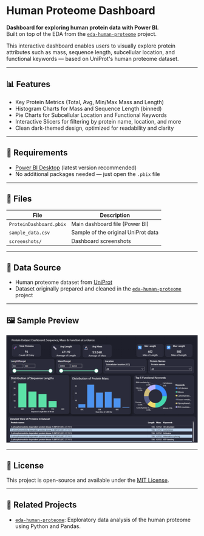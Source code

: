 # Human Proteome Dashboard

**Dashboard for exploring human protein data with Power BI.**  
Built on top of the EDA from the [`eda-human-proteome`](https://github.com/NahidRH/EDA_human_proteome) project.

This interactive dashboard enables users to visually explore protein attributes such as mass, sequence length, subcellular location, and functional keywords — based on UniProt's human proteome dataset.

---

## 📊 Features

- Key Protein Metrics (Total, Avg, Min/Max Mass and Length)
- Histogram Charts for Mass and Sequence Length (binned)
- Pie Charts for Subcellular Location and Functional Keywords
- Interactive Slicers for filtering by protein name, location, and more
- Clean dark-themed design, optimized for readability and clarity

---

## 🔧 Requirements

- [Power BI Desktop](https://powerbi.microsoft.com/desktop/) (latest version recommended)
- No additional packages needed — just open the `.pbix` file

---

## 📁 Files

| File                          | Description                          |
|-------------------------------|--------------------------------------|
| `ProteinDashboard.pbix`       | Main dashboard file (Power BI)       |
| `sample_data.csv`             | Sample of the original UniProt data  |
| `screenshots/`                | Dashboard screenshots                |

---

## 🧬 Data Source

- Human proteome dataset from [UniProt](https://www.uniprot.org/)
- Dataset originally prepared and cleaned in the [`eda-human-proteome`](https://github.com/NahidRH/eda-human-proteome) project

---

## 🖼 Sample Preview


![Dashboard Preview](screenshots/dashboard_preview.png)

---

## 📄 License

This project is open-source and available under the [MIT License](LICENSE).

---

## 🔗 Related Projects

- [`eda-human-proteome`](https://github.com/NahidRH/eda-human-proteome): Exploratory data analysis of the human proteome using Python and Pandas.

